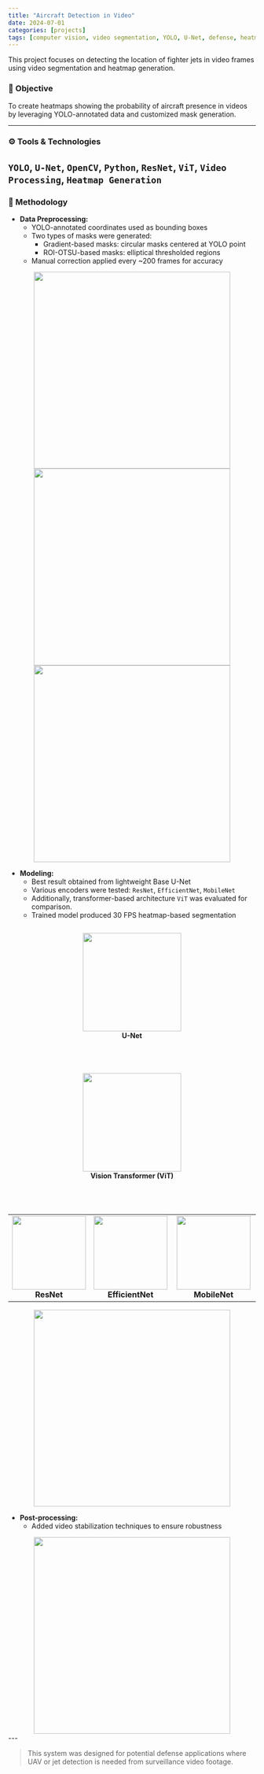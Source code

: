```yaml
---
title: "Aircraft Detection in Video"
date: 2024-07-01
categories: [projects]
tags: [computer vision, video segmentation, YOLO, U-Net, defense, heatmap]
---
```


This project focuses on detecting the location of fighter jets in video frames using video segmentation and heatmap generation.

### 🎯 Objective

To create heatmaps showing the probability of aircraft presence in videos by leveraging YOLO-annotated data and customized mask generation.

---

### ⚙️ Tools & Technologies

`YOLO`, `U-Net`, `OpenCV`, `Python`, `ResNet`, `ViT`, `Video Processing`, `Heatmap Generation`
---

### 🔧 Methodology

- **Data Preprocessing:**
  - YOLO-annotated coordinates used as bounding boxes
  - Two types of masks were generated:
    - Gradient-based masks: circular masks centered at YOLO point
    - ROI-OTSU-based masks: elliptical thresholded regions
  - Manual correction applied every ~200 frames for accuracy

<div align="center">
<img src="https://hat13k.github.io/haticekaratas.github.io/assets/img/mask.png" width="400"/>
</div>

<div align="center">
<img src="https://hat13k.github.io/haticekaratas.github.io/assets/img/masks_process1.png" width="400"/>
</div>

<div align="center">
<img src="https://hat13k.github.io/haticekaratas.github.io/assets/img/masks_process2.png" width="400"/>
</div>
  
- **Modeling:**
  - Best result obtained from lightweight Base U-Net
  - Various encoders were tested: `ResNet`, `EfficientNet`, `MobileNet`
  - Additionally, transformer-based architecture `ViT` was evaluated for comparison.
  - Trained model produced 30 FPS heatmap-based segmentation

<div style="display: flex; justify-content: center; gap: 40px; flex-wrap: wrap;">

  <figure style="text-align: center;">
    <img src="https://hat13k.github.io/haticekaratas.github.io/assets/img/unet.png" width="200"/>
    <figcaption><b>U-Net</b></figcaption>
  </figure>
  
  <figure style="text-align: center;">
    <img src="https://hat13k.github.io/haticekaratas.github.io/assets/img/vit.png" width="200"/>
    <figcaption><b>Vision Transformer (ViT)</b></figcaption>
  </figure>

<table>
<tr>
<td align="center">
<img src="https://hat13k.github.io/haticekaratas.github.io/assets/img/resnet.png" width="150"/><br><b>ResNet</b>
</td>
<td align="center">
<img src="https://hat13k.github.io/haticekaratas.github.io/assets/img/effnet.png" width="150"/><br><b>EfficientNet</b>
</td>
<td align="center">
<img src="https://hat13k.github.io/haticekaratas.github.io/assets/img/mobileNet.png" width="150"/><b>MobileNet</b>
</td>
</tr>
</table>

</div>


<div align="center">
<img src="https://hat13k.github.io/haticekaratas.github.io/assets/img/prediction.png" width="400"/>
</div>

- **Post-processing:**
  - Added video stabilization techniques to ensure robustness
  
<div align="center">
<img src="https://hat13k.github.io/haticekaratas.github.io/assets/img/app.png" width="400"/>
</div>
---


> This system was designed for potential defense applications where UAV or jet detection is needed from surveillance video footage.
